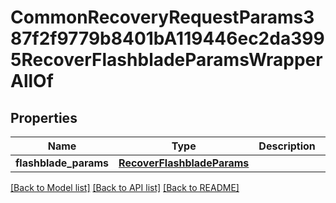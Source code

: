 # CommonRecoveryRequestParams387f2f9779b8401bA119446ec2da3995RecoverFlashbladeParamsWrapperAllOf


## Properties
Name | Type | Description | Notes
------------ | ------------- | ------------- | -------------
**flashblade_params** | [**RecoverFlashbladeParams**](RecoverFlashbladeParams.md) |  | [optional] 

[[Back to Model list]](../README.md#documentation-for-models) [[Back to API list]](../README.md#documentation-for-api-endpoints) [[Back to README]](../README.md)


